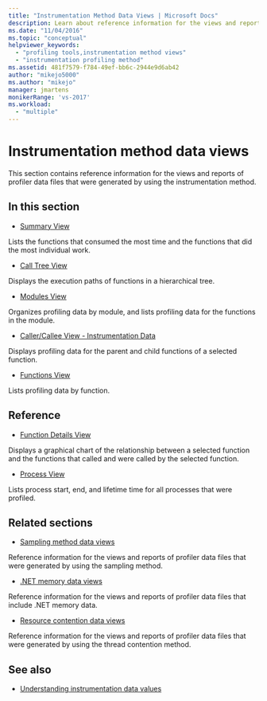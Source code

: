 ```yaml
---
title: "Instrumentation Method Data Views | Microsoft Docs"
description: Learn about reference information for the views and reports of profiler data files that were generated by using the instrumentation method.
ms.date: "11/04/2016"
ms.topic: "conceptual"
helpviewer_keywords:
  - "profiling tools,instrumentation method views"
  - "instrumentation profiling method"
ms.assetid: 481f7579-f784-49ef-bb6c-2944e9d6ab42
author: "mikejo5000"
ms.author: "mikejo"
manager: jmartens
monikerRange: 'vs-2017'
ms.workload:
  - "multiple"
---
```

# Instrumentation method data views
This section contains reference information for the views and reports of profiler data files that were generated by using the instrumentation method.

## In this section
- [Summary View](../profiling/summary-view-instrumentation-data.md)

 Lists the functions that consumed the most time and the functions that did the most individual work.

- [Call Tree View](../profiling/call-tree-view-instrumentation-data.md)

 Displays the execution paths of functions in a hierarchical tree.

- [Modules View](../profiling/modules-view-instrumentation-data.md)

 Organizes profiling data by module, and lists profiling data for the functions in the module.

- [Caller/Callee View - Instrumentation Data](../profiling/caller-callee-view-instrumentation-data.md)

 Displays profiling data for the parent and child functions of a selected function.

- [Functions View](../profiling/functions-view-instrumentation-data.md)

 Lists profiling data by function.

## Reference
- [Function Details View](../profiling/function-details-view.md)

 Displays a graphical chart of the relationship between a selected function and the functions that called and were called by the selected function.

- [Process View](../profiling/process-view.md)

 Lists process start, end, and lifetime time for all processes that were profiled.

## Related sections
- [Sampling method data views](../profiling/profiler-sampling-method-data-views.md)

 Reference information for the views and reports of profiler data files that were generated by using the sampling method.

- [.NET memory data views](../profiling/dotnet-memory-data-views.md)

 Reference information for the views and reports of profiler data files that include .NET memory data.

- [Resource contention data views](../profiling/resource-contention-data-views.md)

 Reference information for the views and reports of profiler data files that were generated by using the thread contention method.

## See also
- [Understanding instrumentation data values](../profiling/understanding-instrumentation-data-values.md)
